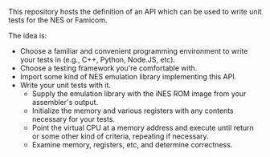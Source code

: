 This repository hosts the definition of an API which can be used to write unit
tests for the NES or Famicom.

The idea is:

* Choose a familiar and convenient programming environment to
write your tests in (e.g., C++, Python, Node.JS, etc).
* Choose a testing framework you're comfortable with.
* Import some kind of NES emulation library implementing this API.
* Write your unit tests with it.
   * Supply the emulation library with the iNES ROM image from your assembler's
     output.
   * Initialize the memory and various registers with any contents necessary for
     your tests.
   * Point the virtual CPU at a memory address and execute until return or some
     other kind of criteria, repeating if necessary.
   * Examine memory, registers, etc, and determine correctness.
